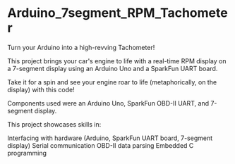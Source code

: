 # Arduino_7segment_RPM_Tachometer

Turn your Arduino into a high-revving Tachometer! ️

This project brings your car's engine to life with a real-time RPM display on a 7-segment display using an Arduino Uno and a SparkFun UART board.

Take it for a spin and  see your engine roar to life (metaphorically, on the display)  with this code!

Components used were an Arduino Uno, SparkFun OBD-II UART, and 7-segment display.  

This project showcases skills in:

Interfacing with hardware (Arduino, SparkFun UART board, 7-segment display)
Serial communication
OBD-II data parsing
Embedded C programming
